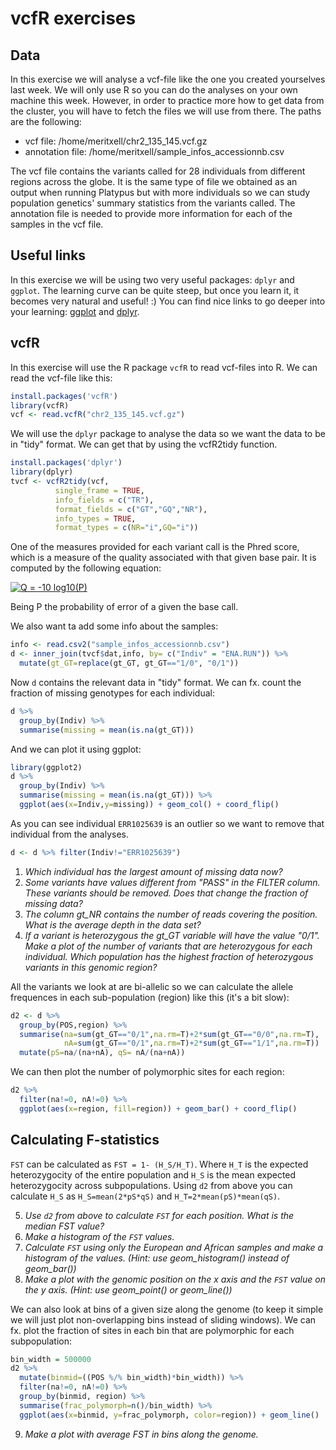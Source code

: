 # vcfR exercises

## Data
In this exercise we will analyse a vcf-file like the one you created yourselves last week. We will only use R so you can do the analyses on your own machine this week. However, in order to practice more how to get data from the cluster, you will have to fetch the files we will use from there. The paths are the following:

- vcf file: /home/meritxell/chr2_135_145.vcf.gz
- annotation file: /home/meritxell/sample_infos_accessionnb.csv

The vcf file contains the variants called for 28 individuals from different regions across the globe. It is the same type of file we obtained as an output when running Platypus but with more individuals so we can study population genetics' summary statistics from the variants called. The annotation file is needed to provide more information for each of the samples in the vcf file.  

## Useful links
In this exercise we will be using two very useful packages: `dplyr` and `ggplot`. The learning curve can be quite steep, but once you learn it, it becomes very natural and useful! :)
You can find nice links to go deeper into your learning: [ggplot](https://monashbioinformaticsplatform.github.io/r-more/topics/tidyverse.html) and [dplyr](https://cran.r-project.org/web/packages/dplyr/vignettes/dplyr.html).

## vcfR
In this exercise will use the R package `vcfR` to read vcf-files into R. We can read the vcf-file like this:

```r
install.packages('vcfR')
library(vcfR)
vcf <- read.vcfR("chr2_135_145.vcf.gz")
```

We will use the `dplyr` package to analyse the data so we want the data to be in "tidy" format. We can get that by using the vcfR2tidy function.

```r
install.packages('dplyr')
library(dplyr)
tvcf <- vcfR2tidy(vcf, 
          single_frame = TRUE,
          info_fields = c("TR"),
          format_fields = c("GT","GQ","NR"),
          info_types = TRUE,
          format_types = c(NR="i",GQ="i"))
```

One of the measures provided for each variant call is the Phred score, which is a measure of the quality associated with that given base pair. It is computed by the following equation:

<a href="https://www.codecogs.com/eqnedit.php?latex=Q&space;=&space;-10&space;log10(P)" target="_blank"><img src="https://latex.codecogs.com/gif.latex?Q&space;=&space;-10&space;log10(P)" title="Q = -10 log10(P)" /></a>

Being P the probability of error of a given the base call.

We also want ta add some info about the samples:
```r
info <- read.csv2("sample_infos_accessionnb.csv")
d <- inner_join(tvcf$dat,info, by= c("Indiv" = "ENA.RUN")) %>%
  mutate(gt_GT=replace(gt_GT, gt_GT=="1/0", "0/1"))
```

Now `d` contains the relevant data in "tidy" format. We can fx. count the fraction of missing genotypes for each individual:
```r
d %>% 
  group_by(Indiv) %>%
  summarise(missing = mean(is.na(gt_GT))) 
```

And we can plot it using ggplot:
```r
library(ggplot2)
d %>% 
  group_by(Indiv) %>%
  summarise(missing = mean(is.na(gt_GT))) %>%
  ggplot(aes(x=Indiv,y=missing)) + geom_col() + coord_flip()
```

As you can see individual `ERR1025639` is an outlier so we want to remove that individual from the analyses.
```r
d <- d %>% filter(Indiv!="ERR1025639")
```

1. *Which individual has the largest amount of missing data now?*
2. *Some variants have values different from "PASS" in the FILTER column. These variants should be removed. Does that change the fraction of missing data?*
3. *The column gt_NR contains the number of reads covering the position. What is the average depth in the data set?*
4. *If a variant is heterozygous the gt_GT variable will have the value "0/1". Make a plot of the number of variants that are heterozygous for each individual. Which population has the highest fraction of heterozygous variants in this genomic region?*

All the variants we look at are bi-allelic so we can calculate the allele frequences in each sub-population (region) like this (it's a bit slow):
```r
d2 <- d %>%
  group_by(POS,region) %>%
  summarise(na=sum(gt_GT=="0/1",na.rm=T)+2*sum(gt_GT=="0/0",na.rm=T),
            nA=sum(gt_GT=="0/1",na.rm=T)+2*sum(gt_GT=="1/1",na.rm=T))  %>%
  mutate(pS=na/(na+nA), qS= nA/(na+nA))
```

We can then plot the number of polymorphic sites for each region:
```r
d2 %>% 
  filter(na!=0, nA!=0) %>%
  ggplot(aes(x=region, fill=region)) + geom_bar() + coord_flip()
```

## Calculating F-statistics

`FST` can be calculated as `FST = 1- (H_S/H_T)`. Where `H_T` is the expected heterozygocity of the entire population and `H_S` is the mean expected heterozygocity across subpopulations.
Using `d2` from above you can calculate `H_S` as `H_S=mean(2*pS*qS)` and `H_T=2*mean(pS)*mean(qS)`.

5. *Use `d2` from above to calculate `FST` for each position. What is the median FST value?*
6. *Make a histogram of the `FST` values.*
7. *Calculate `FST` using only the European and African samples and make a histogram of the values. (Hint: use geom_histogram() instead of geom_bar())*
8. *Make a plot with the genomic position on the x axis and the `FST` value on the y axis. (Hint: use geom_point() or geom_line())*

We can also look at bins of a given size along the genome (to keep it simple we will just plot non-overlapping bins instead of sliding windows). We can fx. plot the fraction of sites in each bin that are polymorphic for each subpopulation:
```r
bin_width = 500000
d2 %>% 
  mutate(binmid=((POS %/% bin_width)*bin_width)) %>%
  filter(na!=0, nA!=0) %>%
  group_by(binmid, region) %>%
  summarise(frac_polymorph=n()/bin_width) %>%
  ggplot(aes(x=binmid, y=frac_polymorph, color=region)) + geom_line()
```

9. *Make a plot with average FST in bins along the genome.*

